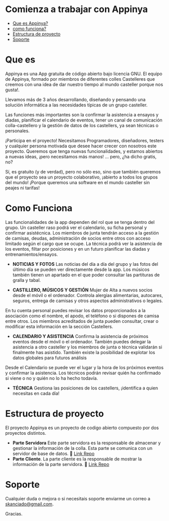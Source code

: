 Comienza a trabajar con Appinya
=============================
- [Que es Appinya?](#que-es)  
- [como funciona?](#como-funciona)
- [Estructura de proyecto](#estructura-proyecto)  
- [Soporte](#Soporte)
# Que es
Appinya es una App gratuita de código abierto bajo licencia GNU. El equipo de Appinya, formado por miembros de diferentes colles Castelleres que creemos con una idea de dar nuestro tiempo al mundo casteller porque nos gusta!.

Llevamos más de 3 años desarrollando, diseñando y pensando una solución informática a las necesidades típicas de un grupo casteller.

Las funciones más importantes son la confirmar la asistencia a ensayos y diadas, planificar el calendario de eventos, tener un canal de comunicación colla-castellero y la gestión de datos de los castellers, ya sean técnicas o personales.

¡Participa en el proyecto!
Necesitamos Programadores, diseñadores, testers y cualquier persona motivada que desee hacer crecer con nosotros este proyecto. Queremos que tenga nuevas funcionalidades, y estamos abiertos a nuevas ideas, ¡pero necesitamos más manos! ... pero, ¿ha dicho gratis, no?

Sí, es gratuito (y de verdad), pero no sólo eso, sino que también queremos que el proyecto sea un proyecto colaborativo, ¡abierto a todos los grupos del mundo! ¡Porque queremos una software en el mundo casteller sin peajes ni tarifas!

# Como Funciona
Las funcionalidades de la app dependen del rol que se tenga dentro del grupo. Un casteller raso podrá ver el calendario, su ficha personal y confirmar asistécnica. Los miembros de junta tendrán acceso a la gestión de camisas, deudas, administración de socios entre otros con acceso limitado según el cargo que se ocupe. La técnica podrá ver la asistencia de los eventos, filtar por posiciones y en un futuro planificar las diadas y entrenamientos/ensayos.

* **NOTICIAS Y FOTOS**
Las noticias del día a día del grupo y las fotos del último día se pueden ver directamente desde la app. Los músicos también tienen un apartado en el que poder consultar las partituras de gralla y tabal.

* **CASTILLERO, MÚSICOS Y GESTIÓN**
Mujer de Alta a nuevos socios desde el móvil o el ordenador. Controla alergias alimentarias, autocares, seguros, entrega de camisas y otros aspectos administrativos o legales.

En tu cuenta personal puedes revisar los datos proporcionados a la asociación como el nombre, el apodo, el teléfono o si dispones de camisa entre otros. Los miembros acreditados de junta pueden consultar, crear o modificar esta información en la sección Castellers.


* **CALENDARIO Y ASISTENCIA**
Confirma la asistencia de próximos eventos desde el móvil o el ordenador. También puedes delegar la asistencia a otro casteller y los miembros de junta o técnica validarán si finalmente has asistido. También existe la posibilidad de explotar los datos globales para futuros análisis

Desde el Calendario se puede ver el lugar y la hora de los próximos eventos y confirmar la asistencia. Los técnicos podrán revisar quién ha confirmado si viene o no y quién no lo ha hecho todavía.

* **TÉCNICA**
Gestiona las posiciones de los castellers, ¡identifica a quien necesitas en cada día!

# Estructura de proyecto
El proyecto Appinya es un proyecto de codigo abierto compuesto por dos proyectos distintos.
* **Parte Servidora** Este parte servidora es la responsable de almacenar y gestionar la información de la colla. Esta parte se comunica con un servidor de base de datos.
 :page_facing_up: [Link Repo](https://github.com/skanciado/Appinya/tree/master/appinya-api)
* **Parte Cliente**. La parte cliente es la responsable de mostrar la información de la parte servidora. 
:page_facing_up: [Link Repo](https://github.com/skanciado/Appinya/tree/master/appinya-ionic) 

# Soporte
Cualquier duda o mejora o si necesitais soporte enviarme un correo a skanciado@gmail.com.

Gracias.